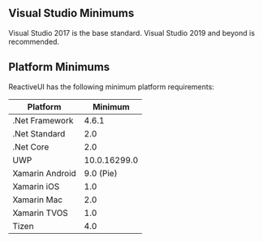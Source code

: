 
## Visual Studio Minimums

Visual Studio 2017 is the base standard. Visual Studio 2019 and beyond is recommended.

## Platform Minimums

ReactiveUI has the following minimum platform requirements:

| Platform | Minimum |
|----------|---------|
| .Net Framework | 4.6.1 |
| .Net Standard | 2.0 |
| .Net Core | 2.0 |
| UWP | 10.0.16299.0 |
| Xamarin Android | 9.0 (Pie) |
| Xamarin iOS | 1.0 |
| Xamarin Mac | 2.0 |
| Xamarin TVOS | 1.0 |
| Tizen | 4.0 |

